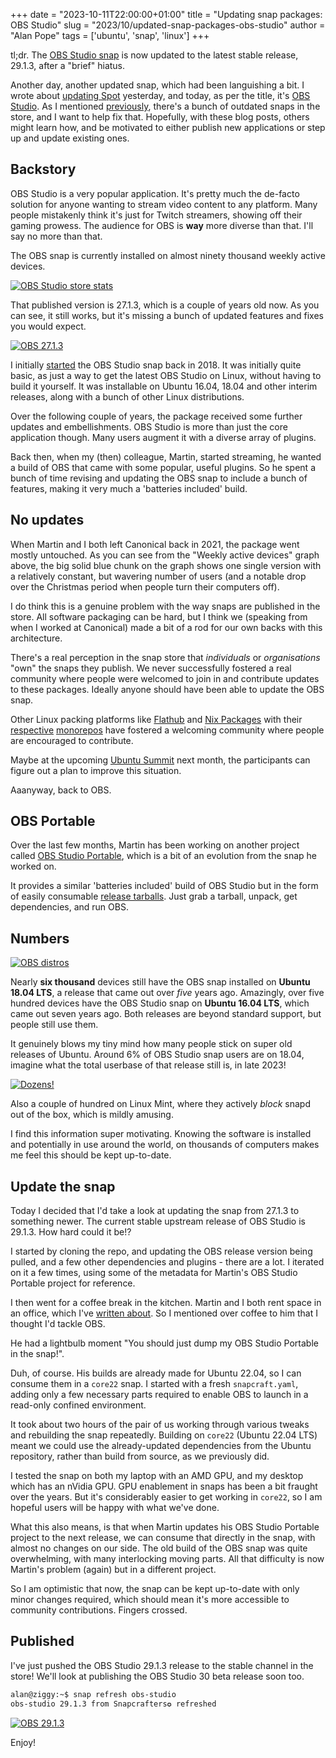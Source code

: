 +++
date = "2023-10-11T22:00:00+01:00"
title = "Updating snap packages: OBS Studio"
slug = "2023/10/updated-snap-packages-obs-studio"
author = "Alan Pope"
tags = ['ubuntu', 'snap', 'linux']
+++

tl;dr. The [OBS Studio snap](https://snapcraft.io/obs-studio) is now updated to the latest stable release, 29.1.3, after a "brief" hiatus.

Another day, another updated snap, which had been languishing a bit. I wrote about [updating Spot](https://snapcraft.io/spot) yesterday, and today, as per the title, it's [OBS Studio](https://snapcraft.io/obs-studio). As I mentioned [previously](/blog/2023/09/outdated-snap-packages), there's a bunch of outdated snaps in the store, and I want to help fix that. Hopefully, with these blog posts, others might learn how, and be motivated to either publish new applications or step up and update existing ones.

## Backstory

OBS Studio is a very popular application. It's pretty much the de-facto solution for anyone wanting to stream video content to any platform. Many people mistakenly think it's just for Twitch streamers, showing off their gaming prowess. The audience for OBS is **way** more diverse than that. I'll say no more than that. 

The OBS snap is currently installed on almost ninety thousand weekly active devices.

[![OBS Studio store stats](/blog/images/2023-10-11/obs-stats.png)](/blog/images/2023-10-11/obs-stats.png)

That published version is 27.1.3, which is a couple of years old now. As you can see, it still works, but it's missing a bunch of updated features and fixes you would expect.

[![OBS 27.1.3](/blog/images/2023-10-11/obs-27.1.3.png)](/blog/images/2023-10-11/obs-27.1.3.png)

I initially [started](https://github.com/snapcrafters/obs-studio/commit/525ab1f27e0640da584691fa21cd19c7f2acde52) the OBS Studio snap back in 2018. It was initially quite basic, as just a way to get the latest OBS Studio on Linux, without having to build it yourself. It was installable on Ubuntu 16.04, 18.04 and other interim releases, along with a bunch of other Linux distributions. 

Over the following couple of years, the package received some further updates and embellishments. OBS Studio is more than just the core application though. Many users augment it with a diverse array of plugins. 

Back then, when my (then) colleague, Martin, started streaming, he wanted a build of OBS that came with some popular, useful plugins. So he spent a bunch of time revising and updating the OBS snap to include a bunch of features, making it very much a 'batteries included' build.

## No updates

When Martin and I both left Canonical back in 2021, the package went mostly untouched. As you can see from the "Weekly active devices" graph above, the big solid blue chunk on the graph shows one single version with a relatively constant, but wavering number of users (and a notable drop over the Christmas period when people turn their computers off).  

I do think this is a genuine problem with the way snaps are published in the store. All software packaging can be hard, but I think we (speaking from when I worked at Canonical) made a bit of a rod for our own backs with this architecture.

There's a real perception in the snap store that *individuals* or *organisations* "own" the snaps they publish. We never successfully fostered a real community where people were welcomed to join in and contribute updates to these packages. Ideally anyone should have been able to update the OBS snap. 

Other Linux packing platforms like [Flathub](https://flathub.org/) and [Nix Packages](https://search.nixos.org/packages) with their [respective](https://github.com/orgs/flathub/repositories) [monorepos](https://github.com/NixOS/nixpkgs) have fostered a welcoming community where people are encouraged to contribute.

Maybe at the upcoming [Ubuntu Summit](https://ubuntu.com/blog/ubuntu-summit-2023) next month, the participants can figure out a plan to improve this situation. 

Aaanyway, back to OBS.

## OBS Portable

Over the last few months, Martin has been working on another project called [OBS Studio Portable](https://github.com/wimpysworld/obs-studio-portable), which is a bit of an evolution from the snap he worked on. 

It provides a similar 'batteries included' build of OBS Studio but in the form of easily consumable [release tarballs](https://github.com/wimpysworld/obs-studio-portable/releases). Just grab a tarball, unpack, get dependencies, and run OBS.

## Numbers

[![OBS distros](/blog/images/2023-10-11/distros.png)](/blog/images/2023-10-11/distros.png)

Nearly **six thousand** devices still have the OBS snap installed on **Ubuntu 18.04 LTS**, a release that came out over *five* years ago. Amazingly, over five hundred devices have the OBS Studio snap on **Ubuntu 16.04 LTS**, which came out seven years ago. Both releases are beyond standard support, but people still use them. 

It genuinely blows my tiny mind how many people stick on super old releases of Ubuntu. Around 6% of OBS Studio snap users are on 18.04, imagine what the total userbase of that release still is, in late 2023!

[![Dozens!](/blog/images/2023-10-11/dozens.gif)](/blog/images/2023-10-11/dozens.gif)

Also a couple of hundred on Linux Mint, where they actively *block* snapd out of the box, which is mildly amusing.

I find this information super motivating. Knowing the software is installed and potentially in use around the world, on thousands of computers makes me feel this should be kept up-to-date. 

## Update the snap

Today I decided that I'd take a look at updating the snap from 27.1.3 to something newer. The current stable upstream release of OBS Studio is 29.1.3. How hard could it be!?

I started by cloning the repo, and updating the OBS release version being pulled, and a few other dependencies and plugins - there are a lot. I iterated on it a few times, using some of the metadata for Martin's OBS Studio Portable project for reference.

I then went for a coffee break in the kitchen. Martin and I both rent space in an office, which I've [written about](/blog/2023/08/its-not-working-from-home/). So I mentioned over coffee to him that I thought I'd tackle OBS.

He had a lightbulb moment "You should just dump my OBS Studio Portable in the snap!".

Duh, of course. His builds are already made for Ubuntu 22.04, so I can consume them in a `core22` snap. I started with a fresh `snapcraft.yaml`, adding only a few necessary parts required to enable OBS to launch in a read-only confined environment. 

It took about two hours of the pair of us working through various tweaks and rebuilding the snap repeatedly. Building on `core22` (Ubuntu 22.04 LTS) meant we could use the already-updated dependencies from the Ubuntu repository, rather than build from source, as we previously did.

I tested the snap on both my laptop with an AMD GPU, and my desktop which has an nVidia GPU. GPU enablement in snaps has been a bit fraught over the years. But it's considerably easier to get working in `core22`, so I am hopeful users will be happy with what we've done.

What this also means, is that when Martin updates his OBS Studio Portable project to the next release, we can consume that directly in the snap, with almost no changes on our side. The old build of the OBS snap was quite overwhelming, with many interlocking moving parts. All that difficulty is now Martin's problem (again) but in a different project. 

So I am optimistic that now, the snap can be kept up-to-date with only minor changes required, which should mean it's more accessible to community contributions. Fingers crossed.

## Published

I've just pushed the OBS Studio 29.1.3 release to the stable channel in the store! We'll look at publishing the OBS Studio 30 beta release soon too.

```bash
alan@ziggy:~$ snap refresh obs-studio
obs-studio 29.1.3 from Snapcrafters✪ refreshed
```

[![OBS 29.1.3](/blog/images/2023-10-11/obs-29.1.3.png)](/blog/images/2023-10-11/obs-29.1.3.png)

Enjoy!